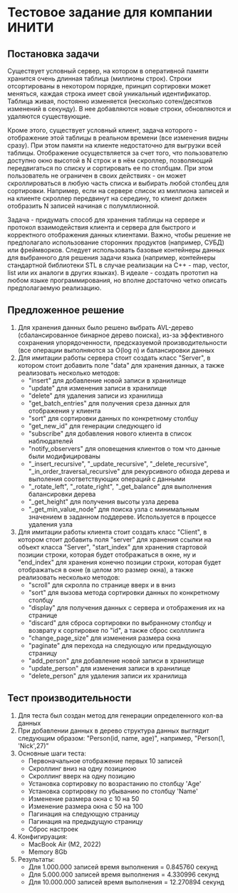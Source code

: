 # Тестовое задание для компании ИНИТИ

## Постановка задачи

Существует условный сервер, на котором в оперативной памяти хранится очень длинная таблица (миллионы строк).
Строки отсортированы в некотором порядке, принцип сортировки может меняться, каждая строка имеет свой уникальный идентификатор.
Таблица живая, постоянно изменяется (несколько сотен/десятков изменений в секунду). В нее добавляются новые строки, обновляются и удаляются существующие.

Кроме этого, существует условный клиент, задача которого - отображение этой таблицы в реальном времени (все изменения видны сразу). При этом памяти на клиенте недостаточно для выгрузки всей таблицы.
Отображение осуществляется за счет того, что пользователю доступно окно высотой в N строк и в нём скроллер, позволяющий передвигаться по списку и сортировать ее по столбцам. При этом пользователь не ограничен в своих действиях - он может скроллироваться в любую часть списка и выбирать любой столбец для сортировки. Например, если на сервере список из миллиона записей и на клиенте скроллер передвинут на середину, то клиент должен отобразить N записей начиная с полумллионной.

Задача - придумать способ для хранения таблицы на сервере и протокол взаимодействия клиента и сервера для быстрого и корректного отображения данных клиентами. Важно, чтобы решение не предполагало использование сторонних продуктов (например, СУБД) или фреймворков. Следует использовать базовые контейнеры данных для выбранного для решения задачи языка (например, контейнеры стандартной библиотеки STL в случае реализации на C++ - map, vector, list или их аналоги в других языках).
В идеале - создать прототип на любом языке программирования, но вполне достаточно четко описать предполагаемую реализацию.

## Предложенное решение

1. Для хранения данных было решено выбрать AVL-дерево (сбалансированное бинарное дерево поиска), из-за эффективного сохранения упорядоченности, предсказуемой производительности (все операции выполняются за O(log n) и балансировки данных
2. Для имитации работы сервера стоит создать класс "Server", в котором стоит добавить поле "data" для хранения данных, а также реализовать несколько методов:
    - "insert" для добавление новой записи в хранилище
    - "update" для изменения записи в хранилище
    - "delete" для удаления записи из хранилища
    - "get_batch_entries" для получения среза данных для отображения у клиента
    - "sort" для сортировки данных по конкретному столбцу
    - "get_new_id" для генерации следующего id
    - "subscribe" для добавления нового клиента в список наблюдателей
    - "notify_observers" для оповещения клиентов о том что данные были модифицированы
    - "_insert_recursive", "_update_recursive", "_delete_recursive", "_in_order_traversal_recursive" для рекурсивного обхода дерева и выполения соответствующих операций с данными
    - "_rotate_left", "_rotate_right", "_get_balance" для выполнения балансировки дерева
    - "_get_height" для получения высоты узла дерева
    - "_get_min_value_node" для поиска узла с минимальным значением в заданном поддереве. Используется в процессе удаления узла
3. Для имитации работы клиента стоит создать класс "Client", в котором стоит добавить поля "server" для хранения ссылки на объект класса "Server", "start_index" для хранения стартовой позиции строки, которая будет отображаться в окне, ну и "end_index" для хранения конечно позиции строки, которая будет отображаться в окне (в целом это размер окна), а также реализовать несколько методов:
    - "scroll" для скролла по странице вверх и в вниз
    - "sort" для вызова метода сортировки данных по конкретному столбцу
    - "display" для получения данных с сервера и отображения их на странице
    - "discard" для сброса сортировки по выбранному столбцу и возврату к сортировке по "id", а также сброс сколллинга
    - "change_page_size" для изменения размера окна
    - "paginate" для перехода на следующую или предыдующую страницу
    - "add_person" для добавление новой записи в хранилище
    - "update_person" для изменения записи в хранилище
    - "delete_person" для удаления записи их хранилища


## Тест производительности
1. Для теста был создан метод для генерации определенного кол-ва данных
2. При добавлении данных в дерево структура данных выглядит следующим образом: "Person(id, name, age)", например, "Person(1, 'Nick',27)"
3. Основные шаги теста:
   - Первоначальное отображение первых 10 записей
   - Скроллинг вниз на одну позициюю
   - Скроллинг вверх на одну позицию
   - Установка сортировку по возрастанию по столбцу 'Age'
   - Установка сортировку по убыванию по столбцу 'Name'
   - Изменение размера окна с 10 на 50
   - Изменение размера окна с 50 на 100
   - Пагинация на следующую страницу
   - Пагинация на предыдущую страницу
   - Сброс настроек
4. Конфигируация:
   - MacBook Air (M2, 2022)
   - Memory 8Gb
5. Результаты:
   - Для 1.000.000 записей время выполнения = 0.845760 секунд
   - Для 5.000.000 записей время выполнения = 4.330996 секунд
   - Для 10.000.000 записей время выполнения = 12.270894 секунд 